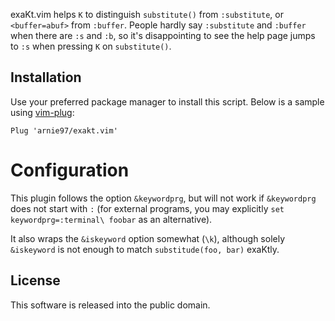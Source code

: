 exaKt.vim helps `K` to distinguish `substitute()` from `:substitute`,
or `<buffer=abuf>` from `:buffer`.  People hardly say `:substitute` and
`:buffer` when there are `:s` and `:b`, so it's disappointing to see
the help page jumps to `:s` when pressing `K` on `substitute()`.


## Installation

Use your preferred package manager to install this script.
Below is a sample using [vim-plug](https://github.com/junegunn/vim-plug):

    Plug 'arnie97/exakt.vim'


# Configuration

This plugin follows the option `&keywordprg`, but will not work if
`&keywordprg` does not start with `:` (for external programs, you may
explicitly `set keywordprg=:terminal\ foobar` as an alternative).

It also wraps the `&iskeyword` option somewhat (`\k`), although solely
`&iskeyword` is not enough to match `substitude(foo, bar)` exaKtly.


## License

This software is released into the public domain.
